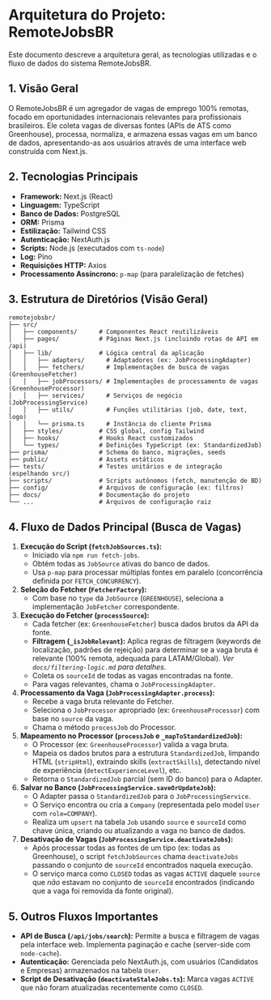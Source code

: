 # Arquitetura do Projeto: RemoteJobsBR

Este documento descreve a arquitetura geral, as tecnologias utilizadas e o fluxo de dados do sistema RemoteJobsBR.

## 1. Visão Geral

O RemoteJobsBR é um agregador de vagas de emprego 100% remotas, focado em oportunidades internacionais relevantes para profissionais brasileiros. Ele coleta vagas de diversas fontes (APIs de ATS como Greenhouse), processa, normaliza, e armazena essas vagas em um banco de dados, apresentando-as aos usuários através de uma interface web construída com Next.js.

## 2. Tecnologias Principais

*   **Framework:** Next.js (React)
*   **Linguagem:** TypeScript
*   **Banco de Dados:** PostgreSQL
*   **ORM:** Prisma
*   **Estilização:** Tailwind CSS
*   **Autenticação:** NextAuth.js
*   **Scripts:** Node.js (executados com `ts-node`)
*   **Log:** Pino
*   **Requisições HTTP:** Axios
*   **Processamento Assíncrono:** `p-map` (para paralelização de fetches)

## 3. Estrutura de Diretórios (Visão Geral)

```
remotejobsbr/
├── src/
│   ├── components/      # Componentes React reutilizáveis
│   ├── pages/           # Páginas Next.js (incluindo rotas de API em /api)
│   ├── lib/             # Lógica central da aplicação
│   │   ├── adapters/      # Adaptadores (ex: JobProcessingAdapter)
│   │   ├── fetchers/      # Implementações de busca de vagas (GreenhouseFetcher)
│   │   ├── jobProcessors/ # Implementações de processamento de vagas (GreenhouseProcessor)
│   │   ├── services/      # Serviços de negócio (JobProcessingService)
│   │   ├── utils/         # Funções utilitárias (job, date, text, logo)
│   │   └── prisma.ts      # Instância do cliente Prisma
│   ├── styles/          # CSS global, config Tailwind
│   ├── hooks/           # Hooks React customizados
│   └── types/           # Definições TypeScript (ex: StandardizedJob)
├── prisma/              # Schema do banco, migrações, seeds
├── public/              # Assets estáticos
├── tests/               # Testes unitários e de integração (espelhando src/)
├── scripts/             # Scripts autônomos (fetch, manutenção de BD)
├── config/              # Arquivos de configuração (ex: filtros)
├── docs/                # Documentação do projeto
└── ...                  # Arquivos de configuração raiz
```

## 4. Fluxo de Dados Principal (Busca de Vagas)

1.  **Execução do Script (`fetchJobSources.ts`):**
    *   Iniciado via `npm run fetch-jobs`.
    *   Obtém todas as `JobSource` ativas do banco de dados.
    *   Usa `p-map` para processar múltiplas fontes em paralelo (concorrência definida por `FETCH_CONCURRENCY`).
2.  **Seleção do Fetcher (`FetcherFactory`):**
    *   Com base no `type` da `JobSource` (`GREENHOUSE`), seleciona a implementação `JobFetcher` correspondente.
3.  **Execução do Fetcher (`processSource`):**
    *   Cada fetcher (ex: `GreenhouseFetcher`) busca dados brutos da API da fonte.
    *   **Filtragem (`_isJobRelevant`):** Aplica regras de filtragem (keywords de localização, padrões de rejeição) para determinar se a vaga bruta é relevante (100% remota, adequada para LATAM/Global). _Ver `docs/filtering-logic.md` para detalhes._
    *   Coleta os `sourceId` de todas as vagas encontradas na fonte.
    *   Para vagas relevantes, chama o `JobProcessingAdapter`.
4.  **Processamento da Vaga (`JobProcessingAdapter.process`):**
    *   Recebe a vaga bruta relevante do Fetcher.
    *   Seleciona o `JobProcessor` apropriado (ex: `GreenhouseProcessor`) com base no `source` da vaga.
    *   Chama o método `processJob` do Processor.
5.  **Mapeamento no Processor (`processJob` e `_mapToStandardizedJob`):**
    *   O Processor (ex: `GreenhouseProcessor`) valida a vaga bruta.
    *   Mapeia os dados brutos para a estrutura `StandardizedJob`, limpando HTML (`stripHtml`), extraindo skills (`extractSkills`), detectando nível de experiência (`detectExperienceLevel`), etc.
    *   Retorna o `StandardizedJob` parcial (sem ID do banco) para o Adapter.
6.  **Salvar no Banco (`JobProcessingService.saveOrUpdateJob`):**
    *   O Adapter passa o `StandardizedJob` para o `JobProcessingService`.
    *   O Serviço encontra ou cria a `Company` (representada pelo model `User` com `role=COMPANY`).
    *   Realiza um `upsert` na tabela `Job` usando `source` e `sourceId` como chave única, criando ou atualizando a vaga no banco de dados.
7.  **Desativação de Vagas (`JobProcessingService.deactivateJobs`):**
    *   Após processar todas as fontes de um tipo (ex: todas as Greenhouse), o script `fetchJobSources` chama `deactivateJobs` passando o conjunto de `sourceId` encontrados naquela execução.
    *   O serviço marca como `CLOSED` todas as vagas `ACTIVE` daquele `source` que *não* estavam no conjunto de `sourceId` encontrados (indicando que a vaga foi removida da fonte original).

## 5. Outros Fluxos Importantes

*   **API de Busca (`/api/jobs/search`):** Permite a busca e filtragem de vagas pela interface web. Implementa paginação e cache (server-side com `node-cache`).
*   **Autenticação:** Gerenciada pelo NextAuth.js, com usuários (Candidatos e Empresas) armazenados na tabela `User`.
*   **Script de Desativação (`deactivateStaleJobs.ts`):** Marca vagas `ACTIVE` que não foram atualizadas recentemente como `CLOSED`. 